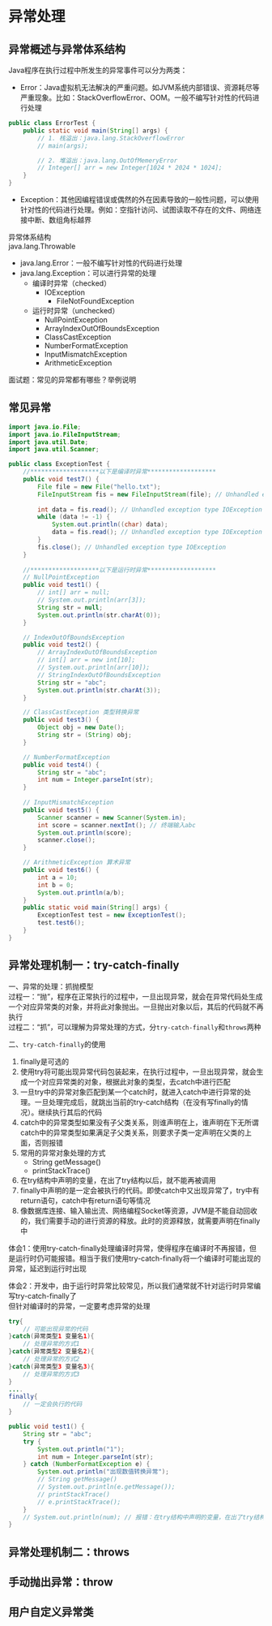 # 异常处理

## 异常概述与异常体系结构
Java程序在执行过程中所发生的异常事件可以分为两类：  
- Error：Java虚拟机无法解决的严重问题。如JVM系统内部错误、资源耗尽等严重现象。比如：StackOverflowError、OOM。一般不编写针对性的代码进行处理  

```java
public class ErrorTest {
    public static void main(String[] args) {
        // 1. 栈溢出：java.lang.StackOverflowError
        // main(args);

        // 2. 堆溢出：java.lang.OutOfMemeryError
        // Integer[] arr = new Integer[1024 * 2024 * 1024];
    }
}
```

- Exception：其他因编程错误或偶然的外在因素导致的一般性问题，可以使用针对性的代码进行处理。例如：空指针访问、试图读取不存在的文件、网络连接中断、数组角标越界  

异常体系结构  
java.lang.Throwable  
- java.lang.Error：一般不编写针对性的代码进行处理  
- java.lang.Exception：可以进行异常的处理  
    - 编译时异常（checked）
        - IOException
            - FileNotFoundException
    - 运行时异常（unchecked）
        - NullPointException
        - ArrayIndexOutOfBoundsException
        - ClassCastException
        - NumberFormatException
        - InputMismatchException
        - ArithmeticException

面试题：常见的异常都有哪些？举例说明

## 常见异常
```java
import java.io.File;
import java.io.FileInputStream;
import java.util.Date;
import java.util.Scanner;

public class ExceptionTest {
    //*******************以下是编译时异常*******************
    public void test7() {
        File file = new File("hello.txt");
        FileInputStream fis = new FileInputStream(file); // Unhandled exception type FileNotFoundException
        
        int data = fis.read(); // Unhandled exception type IOException
        while (data != -1) {
            System.out.println((char) data);
            data = fis.read(); // Unhandled exception type IOException
        }
        fis.close(); // Unhandled exception type IOException
    }
    
    //*******************以下是运行时异常*******************
    // NullPointException
    public void test1() {
        // int[] arr = null;
        // System.out.println(arr[3]);
        String str = null;
        System.out.println(str.charAt(0));
    }

    // IndexOutOfBoundsException
    public void test2() {
        // ArrayIndexOutOfBoundsException
        // int[] arr = new int[10];
        // System.out.println(arr[10]);
        // StringIndexOutOfBoundsException
        String str = "abc";
        System.out.println(str.charAt(3));
    }

    // ClassCastException 类型转换异常
    public void test3() {
        Object obj = new Date();
        String str = (String) obj;
    }

    // NumberFormatException
    public void test4() {
        String str = "abc";
        int num = Integer.parseInt(str);
    }
    
    // InputMismatchException
    public void test5() {
        Scanner scanner = new Scanner(System.in);
        int score = scanner.nextInt(); // 终端输入abc
        System.out.println(score);
        scanner.close();
    }

    // ArithmeticException 算术异常
    public void test6() {
        int a = 10;
        int b = 0;
        System.out.println(a/b);
    }   
    public static void main(String[] args) {
        ExceptionTest test = new ExceptionTest();
        test.test6();
    }
}
```

## 异常处理机制一：try-catch-finally
一、异常的处理：抓抛模型  
过程一：“抛”，程序在正常执行的过程中，一旦出现异常，就会在异常代码处生成一个对应异常类的对象，并将此对象抛出。一旦抛出对象以后，其后的代码就不再执行  
过程二：“抓”，可以理解为异常处理的方式，分`try-catch-finally`和`throws`两种

二、`try-catch-finally`的使用
1. finally是可选的  
2. 使用try将可能出现异常代码包装起来，在执行过程中，一旦出现异常，就会生成一个对应异常类的对象，根据此对象的类型，去catch中进行匹配  
3. 一旦try中的异常对象匹配到某一个catch时，就进入catch中进行异常的处理。一旦处理完成后，就跳出当前的try-catch结构（在没有写finally的情况）。继续执行其后的代码  
4. catch中的异常类型如果没有子父类关系，则谁声明在上，谁声明在下无所谓  
    catch中的异常类型如果满足子父类关系，则要求子类一定声明在父类的上面，否则报错  
5. 常用的异常对象处理的方式
    - String getMessage()
    - printStackTrace()
6. 在try结构中声明的变量，在出了try结构以后，就不能再被调用  
7. finally中声明的是一定会被执行的代码。即使catch中又出现异常了，try中有return语句，catch中有return语句等情况
8. 像数据库连接、输入输出流、网络编程Socket等资源，JVM是不能自动回收的，我们需要手动的进行资源的释放。此时的资源释放，就需要声明在finally中

体会1：使用try-catch-finally处理编译时异常，使得程序在编译时不再报错，但是运行时仍可能报错。相当于我们使用try-catch-finally将一个编译时可能出现的异常，延迟到运行时出现  

体会2：开发中，由于运行时异常比较常见，所以我们通常就不针对运行时异常编写try-catch-finally了  
但针对编译时的异常，一定要考虑异常的处理

```java
try{
    // 可能出现异常的代码
}catch(异常类型1 变量名1){
    // 处理异常的方式1
}catch(异常类型2 变量名2){
    // 处理异常的方式2
}catch(异常类型3 变量名3){
    // 处理异常的方式3
}
....
finally{
    // 一定会执行的代码
}
```

```java
public void test1() {
    String str = "abc";
    try {
        System.out.println("1");
        int num = Integer.parseInt(str);
    } catch (NumberFormatException e) {
        System.out.println("出现数值转换异常");
        // String getMessage()
        // System.out.println(e.getMessage());
        // printStackTrace()
        // e.printStackTrace();
    }
    // System.out.println(num); // 报错：在try结构中声明的变量，在出了try结构以后，就不能再被调用
}
```

## 异常处理机制二：throws

## 手动抛出异常：throw

## 用户自定义异常类